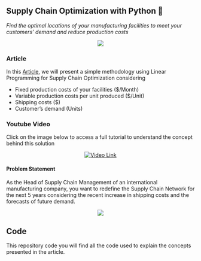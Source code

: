 ## Supply Chain Optimization with Python 👷
*Find the optimal locations of your manufacturing facilities to meet your customers’ demand and reduce production costs*


<p align="center">
  <img align="center" src="https://miro.medium.com/max/1280/1*haKSsgOaPd_oON5IlyAkIg.png">
</p>

### Article
In this [Article](https://towardsdatascience.com/supply-chain-optimization-with-python-23ae9b28fd0b), we will present a simple methodology using Linear Programming for Supply Chain Optimization considering
- Fixed production costs of your facilities ($/Month)
- Variable production costs per unit produced ($/Unit)
- Shipping costs ($)
- Customer’s demand (Units)

### Youtube Video
Click on the image below to access a full tutorial to understand the concept behind this solution
<div align="center">
  <a href="https://www.youtube.com/watch?v=gF9ds3CH3N4"><img src="https://i.ytimg.com/an_webp/gF9ds3CH3N4/mqdefault_6s.webp?du=3000&sqp=CJCznp8G&rs=AOn4CLAeCt7MhEf1GfKwsMM2op2vjDwdlQ" alt="Video Link"></a>
</div>


#### Problem Statement
As the Head of Supply Chain Management of an international manufacturing company, you want to redefine the Supply Chain 
Network for the next 5 years considering the recent increase in shipping costs and the forecasts of future demand.
<p align="center">
  <img align="center" src="https://miro.medium.com/max/700/1*rtP7otnvgY2nT-ONqtAM6A.png">
</p>


## Code
This repository code you will find all the code used to explain the concepts presented in the article.


